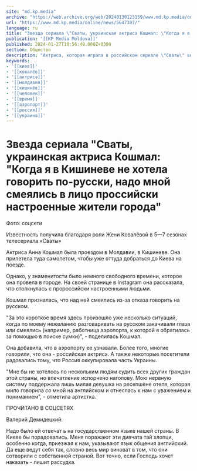 ```yaml
---
site: "md.kp.media"
archive: "https://web.archive.org/web/20240130123159/www.md.kp.media/online/news/5647307/"
url: "https://www.md.kp.media/online/news/5647307/"
language: ru
title: "Звезда сериала \"Сваты, украинская актриса Кошмал: \"Когда я в Кишиневе не хотела говорить по-русски, надо мной смеялись в лицо проссийски настроенные жители города\""
publication: '[[KP Media Moldova]]'
published: 2024-01-27T10:56:49.000Z+0300
section: Общество
description: "Актриса, которая играла в российском сериале \"Сваты\" внучку, осталась не довольна отношением местных жителей"
keywords:
- '[[киев]]'
- '[[ковалёв]]'
- '[[актриса]]'
- '[[молдавия]]'
- '[[кишинёв]]'
- '[[человек]]'
- '[[время]]'
- '[[аэропорт]]'
- '[[россия]]'
- '[[украина]]'
---
```


# Звезда сериала "Сваты, украинская актриса Кошмал: "Когда я в Кишиневе не хотела говорить по-русски, надо мной смеялись в лицо проссийски настроенные жители города"

Фото: соцсети

Известность получила благодаря роли Жени Ковалёвой в 5—7 сезонах телесериала «Сваты»

Актриса Анна Кошмал была проездом в Молдавии, в Кишиневе. Она прилетела туда самолетом, чтобы уже оттуда добраться до Киева на поезде.

Однако, у знаменитости было немного свободного времени, которое она провела в городе. На своей странице в Instagram она рассказала, что столкнулась с пророссийски настроенными людьми.

Кошмал призналась, что над ней смеялись из-за отказа говорить на русском.

"За это короткое время здесь произошло уже несколько ситуаций, когда по моему нежеланию разговаривать на русском закачивали глаза или смеялись (например, работница аэропорта, к которой я обратилась за помощью в поиске сумки)", - поделилась Кошмал.

Она добавила, что в аэропорту ее узнавали. Более того, многие говорили, что она - российская актриса. А также некоторые посетители радовались тому, что Россия оккупировала часть Украины.

"Мне бы не хотелось по нескольким людям судить всех других граждан этой страны, но впечатление испорчено наголову. Мою нервную систему поддержала лишь милая девушка на ресепшене отеля, которая мило говорила со мной на английском и отнеслась к нам с уважением и пониманием", - отметила артистка.

ПРОЧИТАНО В СОЦСЕТЯХ

Валерий Демидецкий:

Надо было ей отвечат ь на государственном языке нашей страны. В Киеве бы порадовались. Меня поражают эти дивчата тай хлопци, особенно когда, приезжая к нам, указывают язык общения английский. Да еще ведут себя так, словно весь мир виноват в том, что они сотворили с собственной страной. Вот точно, если Господь хочет наказать - лишит рассудка.